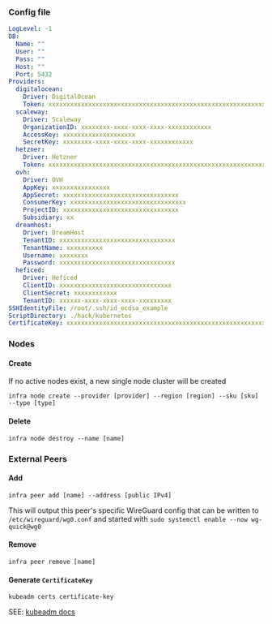 
### Config file

```yaml
LogLevel: -1
DB:
  Name: ""
  User: ""
  Pass: ""
  Host: ""
  Port: 5432
Providers:
  digitalocean:
    Driver: DigitalOcean
    Token: xxxxxxxxxxxxxxxxxxxxxxxxxxxxxxxxxxxxxxxxxxxxxxxxxxxxxxxxxxxxxxxx
  scaleway:
    Driver: Scaleway
    OrganizationID: xxxxxxxx-xxxx-xxxx-xxxx-xxxxxxxxxxxx
    AccessKey: xxxxxxxxxxxxxxxxxxxx
    SecretKey: xxxxxxxx-xxxx-xxxx-xxxx-xxxxxxxxxxxx
  hetzner:
    Driver: Hetzner
    Token: xxxxxxxxxxxxxxxxxxxxxxxxxxxxxxxxxxxxxxxxxxxxxxxxxxxxxxxxxxxxxxxx
  ovh:
    Driver: OVH
    AppKey: xxxxxxxxxxxxxxxx
    AppSecret: xxxxxxxxxxxxxxxxxxxxxxxxxxxxxxxx
    ConsumerKey: xxxxxxxxxxxxxxxxxxxxxxxxxxxxxxxx
    ProjectID: xxxxxxxxxxxxxxxxxxxxxxxxxxxxxxxx
    Subsidiary: xx
  dreamhost:
    Driver: DreamHost
    TenantID: xxxxxxxxxxxxxxxxxxxxxxxxxxxxxxxx
    TenantName: xxxxxxxxxx
    Username: xxxxxxxx
    Password: xxxxxxxxxxxxxxxxxxxxxxxxxxxxxxxx
  heficed:
    Driver: Heficed
    ClientID: xxxxxxxxxxxxxxxxxxxxxxxxxxxxxxx
    ClientSecret: xxxxxxxxxxxx
    TenantID: xxxxxx-xxxx-xxxx-xxxx-xxxxxxxxx
SSHIdentityFile: /root/.ssh/id_ecdsa_example
ScriptDirectory: ./hack/kubernetes
CertificateKey: xxxxxxxxxxxxxxxxxxxxxxxxxxxxxxxxxxxxxxxxxxxxxxxxxxxxxxxxxxxxxxxx
```

### Nodes

#### Create

If no active nodes exist, a new single node cluster will be created

```
infra node create --provider [provider] --region [region] --sku [sku] --type [type]
```

#### Delete

```
infra node destroy --name [name]
```

### External Peers

#### Add

```
infra peer add [name] --address [public IPv4]
```

This will output this peer's specific WireGuard config that can be written to
`/etc/wireguard/wg0.conf` and started with `sudo systemctl enable --now
wg-quick@wg0`

#### Remove

```
infra peer remove [name]
```

#### Generate `CertificateKey`

```
kubeadm certs certificate-key
```
SEE: [kubeadm docs](https://kubernetes.io/docs/reference/setup-tools/kubeadm/kubeadm-certs/#cmd-certs-certificate-key)
